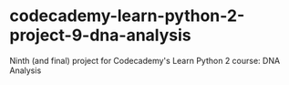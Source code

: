 # codecademy-learn-python-2-project-9-dna-analysis
Ninth (and final) project for Codecademy's Learn Python 2 course: DNA Analysis
